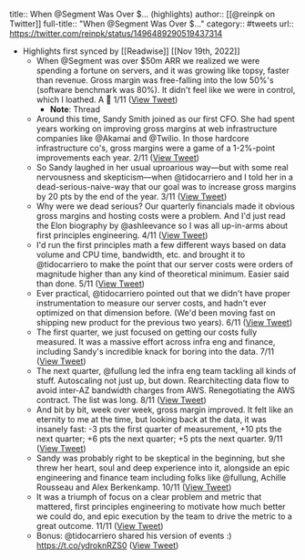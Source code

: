 title:: When @Segment Was Over $... (highlights)
author:: [[@reinpk on Twitter]]
full-title:: "When @Segment Was Over $..."
category:: #tweets
url:: https://twitter.com/reinpk/status/1496489290519437314

- Highlights first synced by [[Readwise]] [[Nov 19th, 2022]]
	- When @Segment was over $50m ARR we realized we were spending a fortune on servers, and it was growing like topsy, faster than revenue. Gross margin was free-falling into the low 50%'s (software benchmark was 80%). It didn't feel like we were in control, which I loathed. A 🧵 1/11 ([View Tweet](https://twitter.com/reinpk/status/1496489290519437314))
		- **Note**: Thread
	- Around this time, Sandy Smith joined as our first CFO. She had spent years working on improving gross margins at web infrastructure companies like @Akamai and @Twilio. In those hardcore infrastructure co's, gross margins were a game of a 1-2%-point improvements each year. 2/11 ([View Tweet](https://twitter.com/reinpk/status/1496489291765391360))
	- So Sandy laughed in her usual uproarious way—but with some real nervousness and skepticism—when @tidocarriero and I told her in a dead-serious-naive-way that our goal was to increase gross margins by 20 pts by the end of the year. 3/11 ([View Tweet](https://twitter.com/reinpk/status/1496489292830769158))
	- Why were we dead serious? Our quarterly financials made it obvious gross margins and hosting costs were a problem. And I'd just read the Elon biography by @ashleevance so I was all up-in-arms about first principles engineering. 4/11 ([View Tweet](https://twitter.com/reinpk/status/1496489293879119875))
	- I'd run the first principles math a few different ways based on data volume and CPU time, bandwidth, etc. and brought it to @tidocarriero to make the point that our server costs were orders of magnitude higher than any kind of theoretical minimum. Easier said than done. 5/11 ([View Tweet](https://twitter.com/reinpk/status/1496489295087304705))
	- Ever practical, @tidocarriero pointed out that we didn't have proper instrumentation to measure our server costs, and hadn't ever optimized on that dimension before. (We'd been moving fast on shipping new product for the previous two years). 6/11 ([View Tweet](https://twitter.com/reinpk/status/1496489296324440071))
	- The first quarter, we just focused on getting our costs fully measured. It was a massive effort across infra eng and finance, including Sandy's incredible knack for boring into the data. 7/11 ([View Tweet](https://twitter.com/reinpk/status/1496489297696149509))
	- The next quarter, @fullung led the infra eng team tackling all kinds of stuff. Autoscaling not just up, but down. Rearchitecting data flow to avoid inter-AZ bandwidth charges from AWS. Renegotiating the AWS contract. The list was long. 8/11 ([View Tweet](https://twitter.com/reinpk/status/1496489298933264384))
	- And bit by bit, week over week, gross margin improved. It felt like an eternity to me at the time, but looking back at the data, it was insanely fast: -3 pts the first quarter of measurement, +10 pts the next quarter; +6 pts the next quarter; +5 pts the next quarter. 9/11 ([View Tweet](https://twitter.com/reinpk/status/1496489300187402248))
	- Sandy was probably right to be skeptical in the beginning, but she threw her heart, soul and deep experience into it, alongside an epic engineering and finance team including folks like @fullung, Achille Rousseau and Alex Berkenkamp. 10/11 ([View Tweet](https://twitter.com/reinpk/status/1496489301315813387))
	- It was a triumph of focus on a clear problem and metric that mattered, first principles engineering to motivate how much better we could do, and epic execution by the team to drive the metric to a great outcome. 11/11 ([View Tweet](https://twitter.com/reinpk/status/1496489302444109827))
	- Bonus: @tidocarriero shared his version of events :) https://t.co/ydroknRZS0 ([View Tweet](https://twitter.com/reinpk/status/1496524307878526983))